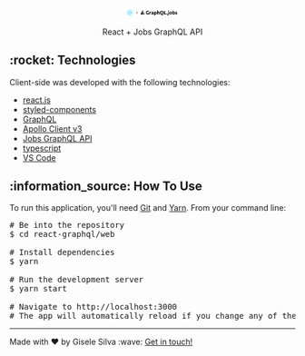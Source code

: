 <div id="readme" class="Box-body readme blob js-code-block-container">
  <article class="markdown-body entry-content p-3 p-md-6" itemprop="text">
    <p align="center"><img width="100px" alt="logo" src="https://github.com/gisabernardess/react-graphql/blob/main/.github/logo.png"></p>
    <p align="center">React + Jobs GraphQL API</p>
    <h2>:rocket: Technologies</h2>
    <p>Client-side was developed with the following technologies:</p>
    <ul>
      <li><a href="https://reactjs.org/" rel="nofollow">react.js</a></li>
      <li><a href="https://styled-components.com/" rel="nofollow">styled-components</a></li>
      <li><a href="https://graphql.org/" rel="nofollow">GraphQL</a></li>
      <li><a href="https://www.apollographql.com/docs/react/" rel="nofollow">Apollo Client v3</a></li>
      <li><a href="https://graphql.jobs/docs/api/" rel="nofollow">Jobs GraphQL API</a></li>
      <li><a href="https://www.typescriptlang.org/" rel="nofollow">typescript</a></li>
      <li><a href="https://code.visualstudio.com/" rel="nofollow">VS Code</a></li>
    </ul>
    <h2>:information_source:</a> How To Use </h2>
    <p>To run this application, you'll need <a href="https://git-scm.com" rel="nofollow">Git</a> and  <a href="https://legacy.yarnpkg.com" rel="nofollow">Yarn</a>. From your command line:</p>
    <div class="highlight highlight-source-shell">
      <pre>
<span class="pl-c"><span class="pl-c">#</span> Be into the repository</span>
$ <span class="pl-c1">cd</span> react-graphql/web <br/>
<span class="pl-c"><span class="pl-c">#</span> Install dependencies</span>
$ yarn <br/>
<span class="pl-c"><span class="pl-c">#</span> Run the development server</span>
$ yarn start <br/>
<span class="pl-c"><span class="pl-c">#</span> Navigate to http://localhost:3000</span>
<span class="pl-c"><span class="pl-c">#</span> The app will automatically reload if you change any of the source files.</span></pre>
    </div>
    <hr>
    <p>Made with ♥ by Gisele Silva :wave: <a href="https://www.linkedin.com/in/gisabernardess/" rel="nofollow">Get in touch!</a></p>
  </article>
</div>
